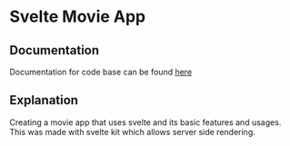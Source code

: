 # Svelte Movie App

## Documentation
Documentation for code base can be found <a href="https://www.youtube.com/watch?v=ydR_M0fw9Xc">here</a>

## Explanation
Creating a movie app that uses svelte and its basic features and usages. This was made with svelte kit which allows server side rendering.